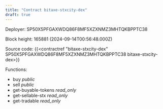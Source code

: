 ```yaml
---
title: "Contract bitaxe-stxcity-dex"
draft: true
---
```

Deployer: SP50X5PFGAXWDQ86F8MF5XZXNMZ3MHTQKBPPTC38


 



Block height: 165881 (2024-09-14T00:56:48.000Z)

Source code: {{<contractref "bitaxe-stxcity-dex" SP50X5PFGAXWDQ86F8MF5XZXNMZ3MHTQKBPPTC38 bitaxe-stxcity-dex>}}

Functions:

* buy _public_
* sell _public_
* get-buyable-tokens _read_only_
* get-sellable-stx _read_only_
* get-tradable _read_only_
